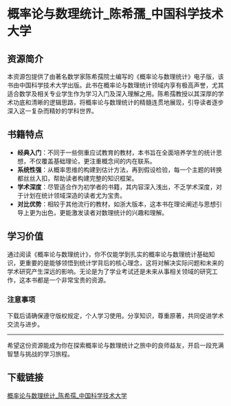 # 概率论与数理统计_陈希孺_中国科学技术大学

## 资源简介

本资源包提供了由著名数学家陈希孺院士编写的《概率论与数理统计》电子版，该书由中国科学技术大学出版。此书在概率论与数理统计领域内享有极高声誉，尤其适合数学及相关专业学生作为学习入门及深入理解之用。陈希孺教授以其深厚的学术功底和清晰的逻辑思路，将概率论与数理统计的精髓连贯地展现，引导读者逐步深入这一复杂而精妙的学科世界。

## 书籍特点

- **经典入门**：不同于一些侧重应试教育的教材，本书旨在全面培养学生的统计思想，不仅覆盖基础理论，更注重概念间的内在联系。
- **系统性强**：从概率思维的构建到估计方法，再到假设检验，每一个主题的转换都丝丝入扣，帮助读者构建完整的知识框架。
- **学术深度**：尽管适合作为初学者的书籍，其内容深入浅出，不乏学术深度，对于计划在统计领域深造的读者尤为宝贵。
- **对比优势**：相较于其他流行的教材，如浙大版本，这本书在理论阐述与思想引导上更为出色，更能激发读者对数理统计的兴趣和理解。

## 学习价值

通过阅读《概率论与数理统计》，你不仅能学到扎实的概率论与数理统计基础知识，更重要的是能够领悟到统计学背后的核心理念，这将对解决实际问题和未来的学术研究产生深远的影响。无论是为了学业考试还是未来从事相关领域的研究工作，这本书都是一个非常宝贵的资源。

### 注意事项

下载后请确保遵守版权规定，个人学习使用。分享知识，尊重原著，共同促进学术交流与进步。

---

希望这份资源能成为你在探索概率论与数理统计之旅中的良师益友，开启一段充满智慧与挑战的学习旅程。

## 下载链接

[概率论与数理统计_陈希孺_中国科学技术大学](https://pan.quark.cn/s/042eadfdf220)